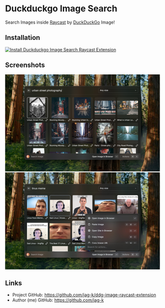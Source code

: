# Duckduckgo Image Search

Search Images inside [Raycast](https://raycast.com) by [DuckDuckGo](https://duckduckgo.com/) Image!

## Installation

[![Install Duckduckgo Image Search Raycast Extension](https://www.raycast.com/jag-k/duckduckgo-image-search/install_button@2x.png)](https://www.raycast.com/jag-k/duckduckgo-image-search)

## Screenshots

![Duckduckgo Image Search Raycast Extension in Raycast menu](https://github.com/jag-k/ddg-image-raycast-extension/raw/main/metadata/duckduckgo-image-search-1.png)
![Duckduckgo Image Search Raycast Extension in Raycast menu (but with Linus meme)](https://github.com/jag-k/ddg-image-raycast-extension/raw/main/metadata/duckduckgo-image-search-2.png)

## Links

- Project GitHub: https://github.com/jag-k/ddg-image-raycast-extension
- Author (me) GitHub: https://github.com/jag-k
